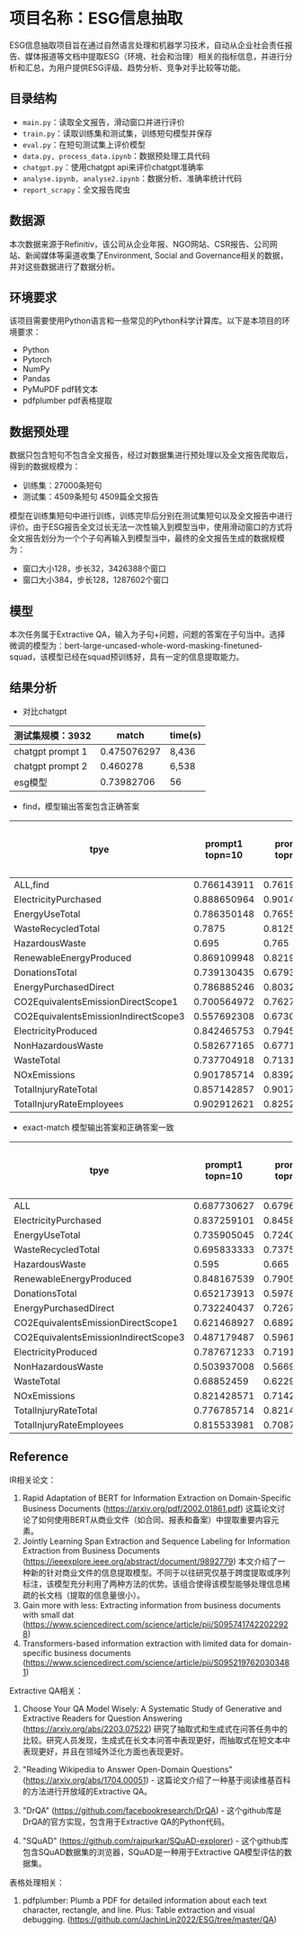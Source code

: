 # 项目名称：ESG信息抽取

ESG信息抽取项目旨在通过自然语言处理和机器学习技术，自动从企业社会责任报告、媒体报道等文档中提取ESG（环境、社会和治理）相关的指标信息，并进行分析和汇总，为用户提供ESG评级、趋势分析、竞争对手比较等功能。

## 目录结构

- `main.py`：读取全文报告，滑动窗口并进行评价
- `train.py`：读取训练集和测试集，训练短句模型并保存
- `eval.py`：在短句测试集上评价模型
- `data.py, process_data.ipynb`：数据预处理工具代码
- `chatgpt.py`：使用chatgpt api来评价chatgpt准确率
- `analyse.ipynb, analyse2.ipynb`：数据分析、准确率统计代码
- `report_scrapy`：全文报告爬虫


## 数据源

本次数据来源于Refinitiv，该公司从企业年报、NGO网站、CSR报告、公司网站、新闻媒体等渠道收集了Environment, Social and Governance相关的数据，并对这些数据进行了数据分析。

## 环境要求

该项目需要使用Python语言和一些常见的Python科学计算库。以下是本项目的环境要求：

* Python
* Pytorch 
* NumPy
* Pandas
* PyMuPDF pdf转文本
* pdfplumber pdf表格提取

## 数据预处理

数据只包含短句不包含全文报告，经过对数据集进行预处理以及全文报告爬取后，得到的数据规模为：
* 训练集：27000条短句
* 测试集：4509条短句  4509篇全文报告
  
模型在训练集短句中进行训练，训练完毕后分别在测试集短句以及全文报告中进行评价。由于ESG报告全文过长无法一次性输入到模型当中，使用滑动窗口的方式将全文报告划分为一个个子句再输入到模型当中，最终的全文报告生成的数据规模为：
* 窗口大小128，步长32，3426388个窗口
* 窗口大小384，步长128，1287602个窗口

## 模型

本次任务属于Extractive QA，输入为子句+问题，问题的答案在子句当中。选择微调的模型为：bert-large-uncased-whole-word-masking-finetuned-squad，该模型已经在squad预训练好，具有一定的信息提取能力。


## 结果分析

* 对比chatgpt

| **测试集规模：3932**   | **match**   | **time(s)** |
|------------------|-------------|-------------|
| chatgpt prompt 1 | 0.475076297 | 8,436       |   |
| chatgpt prompt 2 | 0.460278    | 6,538       |
| esg模型            | 0.73982706  | 56          |

* find，模型输出答案包含正确答案
  
|**tpye**                             | **prompt1 topn=10** | **prompt2 topn=10** | **表格抽取topn=10** | **prompt2 topn=10+表格抽取** | **结合两种prompt topn=10+表格抽取** |
|--------------------------------------|---------------------|---------------------|-----------------|--------------------------|-----------------------------|
| ALL,find                             | 0.766143911         | 0.76199262          | 0.283440959     | 0.803736162              | 0.857933579                 |
| ElectricityPurchased                 | 0.888650964         | 0.901498929         | 0.301927195     | 0.907922912              | 0.935760171                 |
| EnergyUseTotal                       | 0.786350148         | 0.765578635         | 0.210682493     | 0.807121662              | 0.845697329                 |
| WasteRecycledTotal                   | 0.7875              | 0.8125              | 0.225           | 0.833333333              | 0.883333333                 |
| HazardousWaste                       | 0.695               | 0.765               | 0.28            | 0.735                    | 0.845                       |
| RenewableEnergyProduced              | 0.869109948         | 0.821989529         | 0.261780105     | 0.90052356               | 0.90052356                  |
| DonationsTotal                       | 0.739130435         | 0.679347826         | 0.157608696     | 0.766304348              | 0.804347826                 |
| EnergyPurchasedDirect                | 0.786885246         | 0.803278689         | 0.284153005     | 0.836065574              | 0.885245902                 |
| CO2EquivalentsEmissionDirectScope1   | 0.700564972         | 0.762711864         | 0.282485876     | 0.740112994              | 0.81920904                  |
| CO2EquivalentsEmissionIndirectScope3 | 0.557692308         | 0.673076923         | 0.288461538     | 0.634615385              | 0.762820513                 |
| ElectricityProduced                  | 0.842465753         | 0.794520548         | 0.267123288     | 0.863013699              | 0.904109589                 |
| NonHazardousWaste                    | 0.582677165         | 0.677165354         | 0.220472441     | 0.637795276              | 0.771653543                 |
| WasteTotal                           | 0.737704918         | 0.713114754         | 0.213114754     | 0.770491803              | 0.81147541                  |
| NOxEmissions                         | 0.901785714         | 0.839285714         | 0.348214286     | 0.928571429              | 0.946428571                 |
| TotalInjuryRateTotal                 | 0.857142857         | 0.901785714         | 0.375           | 0.919642857              | 0.964285714                 |
| TotalInjuryRateEmployees             | 0.902912621         | 0.825242718         | 0.310679612     | 0.912621359              | 0.922330097                 |

* exact-match 模型输出答案和正确答案一致

| **tpye**                             | **prompt1 topn=10** | **prompt2 topn=10** | **表格抽取topn=10** | **prompt2 topn=10+表格抽取** | **结合两种prompt topn=10+表格抽取** |
|--------------------------------------|---------------------|---------------------|-----------------|--------------------------|-----------------------------|
| ALL                                  | 0.687730627         | 0.679658672         | 0.227167897     | 0.718634686              | 0.776983395                 |
| ElectricityPurchased                 | 0.837259101         | 0.845824411         | 0.274089936     | 0.862955032              | 0.882226981                 |
| EnergyUseTotal                       | 0.735905045         | 0.724035608         | 0.175074184     | 0.756676558              | 0.804154303                 |
| WasteRecycledTotal                   | 0.695833333         | 0.7375              | 0.1625          | 0.775                    | 0.808333333                 |
| HazardousWaste                       | 0.595               | 0.665               | 0.245           | 0.705                    | 0.76                        |
| RenewableEnergyProduced              | 0.848167539         | 0.790575916         | 0.235602094     | 0.832460733              | 0.884816754                 |
| DonationsTotal                       | 0.652173913         | 0.597826087         | 0.108695652     | 0.625                    | 0.706521739                 |
| EnergyPurchasedDirect                | 0.732240437         | 0.726775956         | 0.25136612      | 0.781420765              | 0.825136612                 |
| CO2EquivalentsEmissionDirectScope1   | 0.621468927         | 0.689265537         | 0.248587571     | 0.706214689              | 0.745762712                 |
| CO2EquivalentsEmissionIndirectScope3 | 0.487179487         | 0.596153846         | 0.25            | 0.647435897              | 0.698717949                 |
| ElectricityProduced                  | 0.787671233         | 0.719178082         | 0.219178082     | 0.732876712              | 0.828767123                 |
| NonHazardousWaste                    | 0.503937008         | 0.566929134         | 0.188976378     | 0.590551181              | 0.653543307                 |
| WasteTotal                           | 0.68852459          | 0.62295082          | 0.180327869     | 0.655737705              | 0.737704918                 |
| NOxEmissions                         | 0.821428571         | 0.714285714         | 0.276785714     | 0.803571429              | 0.883928571                 |
| TotalInjuryRateTotal                 | 0.776785714         | 0.821428571         | 0.330357143     | 0.875                    | 0.892857143                 |
| TotalInjuryRateEmployees             | 0.815533981         | 0.708737864         | 0.262135922     | 0.72815534               | 0.825242718                 |

## Reference



IR相关论文：
1. Rapid Adaptation of BERT for Information Extraction on Domain-Specific Business Documents (https://arxiv.org/pdf/2002.01861.pdf) 这篇论文讨论了如何使用BERT从商业文件（如合同、报表和备案）中提取重要内容元素。
2. Jointly Learning Span Extraction and Sequence Labeling for Information Extraction from Business Documents (https://ieeexplore.ieee.org/abstract/document/9892779) 本文介绍了一种新的针对商业文件的信息提取模型。不同于以往研究仅基于跨度提取或序列标注，该模型充分利用了两种方法的优势。该组合使得该模型能够处理信息稀疏的长文档（提取的信息量很小）。
3. Gain more with less: Extracting information from business documents with small dat (https://www.sciencedirect.com/science/article/pii/S0957417422022928)
4. Transformers-based information extraction with limited data for domain-specific business documents (https://www.sciencedirect.com/science/article/pii/S0952197620303481)
   







Extractive QA相关：

1. Choose Your QA Model Wisely: A Systematic Study of Generative and Extractive Readers for Question Answering (https://arxiv.org/abs/2203.07522) 研究了抽取式和生成式在问答任务中的比较。研究人员发现，生成式在长文本问答中表现更好，而抽取式在短文本中表现更好，并且在领域外泛化方面也表现更好。

2. "Reading Wikipedia to Answer Open-Domain Questions" (https://arxiv.org/abs/1704.00051) - 这篇论文介绍了一种基于阅读维基百科的方法进行开放域的Extractive QA。


3. "DrQA" (https://github.com/facebookresearch/DrQA) - 这个github库是DrQA的官方实现，包含用于Extractive QA的Python代码。

2. "SQuAD" (https://github.com/rajpurkar/SQuAD-explorer) - 这个github库包含SQuAD数据集的浏览器，SQuAD是一种用于Extractive QA模型评估的数据集。

表格处理相关：
1. pdfplumber: Plumb a PDF for detailed information about each text character, rectangle, and line. Plus: Table extraction and visual debugging. (https://github.com/JachinLin2022/ESG/tree/master/QA)